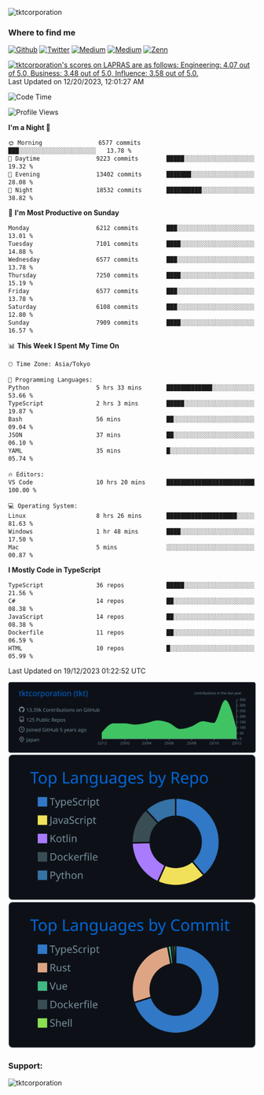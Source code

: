 <p align="left"> <img src="https://komarev.com/ghpvc/?username=tktcorporation&label=Profile%20views&color=0e75b6&style=flat" alt="tktcorporation" /> </p>

<h3>Where to find me</h3>
<p>
<a href="https://github.com/tktcorporation" target="_blank"><img alt="Github" src="https://img.shields.io/badge/GitHub-%2312100E.svg?&style=for-the-badge&logo=Github&logoColor=white" /></a>
<a href="https://twitter.com/tktcorporation" target="_blank"><img alt="Twitter" src="https://img.shields.io/badge/twitter-%231DA1F2.svg?&style=for-the-badge&logo=twitter&logoColor=white" /></a>
<a href="https://www.linkedin.com/in/tktcorporation" target="_blank"><img alt="Medium" src="https://img.shields.io/badge/linkdin-0a66c2.svg?&style=for-the-badge&logo=linkedin&logoColor=white" /></a>
<a href="https://qiita.com/tktcorporation" target="_blank"><img alt="Medium" src="https://img.shields.io/badge/qiita-55C500.svg?&style=for-the-badge&logo=qiita&logoColor=white" /></a>
<a href="https://zenn.dev/tktcorporation" target="_blank"><img alt="Zenn" src="https://img.shields.io/badge/Zenn-3EA8FF.svg?&style=for-the-badge&logo=Zenn&logoColor=white" /></a>
</p>

<!--START_SECTION:lapras-card-->
<p ><a href="https://lapras.com/public/tktcorporation" target="_blank" rel="noopener noreferrer"><img alt="tktcorporation's scores on LAPRAS are as follows: Engineering: 4.07 out of 5.0, Business: 3.48 out of 5.0, Influence: 3.58 out of 5.0." src="https://lapras-card-generator.vercel.app/api/svg?e=4.07&b=3.48&i=3.58&b1=%23232323&b2=%236d6d6d&i1=%23212121&i2=%23818181&l=en" width="300" ></a>  
Last Updated on 12/20/2023, 12:01:27 AM</p>
<!--END_SECTION:lapras-card-->
  
<!--START_SECTION:waka-->
![Code Time](http://img.shields.io/badge/Code%20Time-1%2C326%20hrs%2023%20mins-blue)

![Profile Views](http://img.shields.io/badge/Profile%20Views-11-blue)

**I'm a Night 🦉** 

```text
🌞 Morning                6577 commits        ███░░░░░░░░░░░░░░░░░░░░░░   13.78 % 
🌆 Daytime                9223 commits        █████░░░░░░░░░░░░░░░░░░░░   19.32 % 
🌃 Evening                13402 commits       ███████░░░░░░░░░░░░░░░░░░   28.08 % 
🌙 Night                  18532 commits       ██████████░░░░░░░░░░░░░░░   38.82 % 
```
📅 **I'm Most Productive on Sunday** 

```text
Monday                   6212 commits        ███░░░░░░░░░░░░░░░░░░░░░░   13.01 % 
Tuesday                  7101 commits        ████░░░░░░░░░░░░░░░░░░░░░   14.88 % 
Wednesday                6577 commits        ███░░░░░░░░░░░░░░░░░░░░░░   13.78 % 
Thursday                 7250 commits        ████░░░░░░░░░░░░░░░░░░░░░   15.19 % 
Friday                   6577 commits        ███░░░░░░░░░░░░░░░░░░░░░░   13.78 % 
Saturday                 6108 commits        ███░░░░░░░░░░░░░░░░░░░░░░   12.80 % 
Sunday                   7909 commits        ████░░░░░░░░░░░░░░░░░░░░░   16.57 % 
```


📊 **This Week I Spent My Time On** 

```text
🕑︎ Time Zone: Asia/Tokyo

💬 Programming Languages: 
Python                   5 hrs 33 mins       █████████████░░░░░░░░░░░░   53.66 % 
TypeScript               2 hrs 3 mins        █████░░░░░░░░░░░░░░░░░░░░   19.87 % 
Bash                     56 mins             ██░░░░░░░░░░░░░░░░░░░░░░░   09.04 % 
JSON                     37 mins             ██░░░░░░░░░░░░░░░░░░░░░░░   06.10 % 
YAML                     35 mins             █░░░░░░░░░░░░░░░░░░░░░░░░   05.74 % 

🔥 Editors: 
VS Code                  10 hrs 20 mins      █████████████████████████   100.00 % 

💻 Operating System: 
Linux                    8 hrs 26 mins       ████████████████████░░░░░   81.63 % 
Windows                  1 hr 48 mins        ████░░░░░░░░░░░░░░░░░░░░░   17.50 % 
Mac                      5 mins              ░░░░░░░░░░░░░░░░░░░░░░░░░   00.87 % 
```

**I Mostly Code in TypeScript** 

```text
TypeScript               36 repos            █████░░░░░░░░░░░░░░░░░░░░   21.56 % 
C#                       14 repos            ██░░░░░░░░░░░░░░░░░░░░░░░   08.38 % 
JavaScript               14 repos            ██░░░░░░░░░░░░░░░░░░░░░░░   08.38 % 
Dockerfile               11 repos            ██░░░░░░░░░░░░░░░░░░░░░░░   06.59 % 
HTML                     10 repos            █░░░░░░░░░░░░░░░░░░░░░░░░   05.99 % 
```




 Last Updated on 19/12/2023 01:22:52 UTC
<!--END_SECTION:waka-->

[![](https://raw.githubusercontent.com/tktcorporation/tktcorporation/master/profile-summary-card-output/github_dark/0-profile-details.svg)](https://github.com/vn7n24fzkq/github-profile-summary-cards)
[![](https://raw.githubusercontent.com/tktcorporation/tktcorporation/master/profile-summary-card-output/github_dark/1-repos-per-language.svg)](https://github.com/vn7n24fzkq/github-profile-summary-cards) [![](https://raw.githubusercontent.com/tktcorporation/tktcorporation/master/profile-summary-card-output/github_dark/2-most-commit-language.svg)](https://github.com/vn7n24fzkq/github-profile-summary-cards)

<h3 align="left">Support:</h3>
<p><a href="https://www.buymeacoffee.com/tktcorporation"> <img align="left" src="https://cdn.buymeacoffee.com/buttons/v2/default-yellow.png" height="50" width="210" alt="tktcorporation" /></a></p><br><br>
